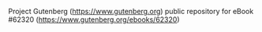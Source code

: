 Project Gutenberg (https://www.gutenberg.org) public repository for eBook #62320 (https://www.gutenberg.org/ebooks/62320)
